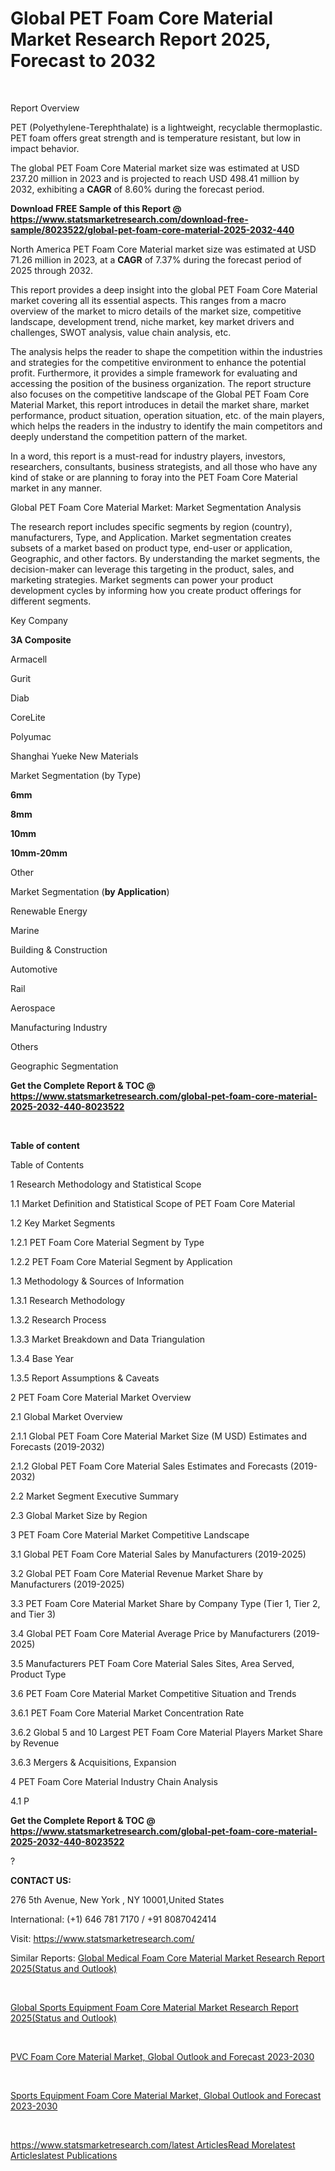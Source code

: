 <h1>Global PET Foam Core Material Market Research Report 2025, Forecast to 2032</h1><br/><p>Report Overview</p>
 
 
 
 <p>PET (Polyethylene-Terephthalate) is a lightweight, recyclable thermoplastic. PET foam offers great strength and is temperature resistant, but low in impact behavior.</p>
 
 
 
 <p>The global PET Foam Core Material market size was estimated at USD 237.20 million in 2023 and is projected to reach USD 498.41 million by 2032, exhibiting a <strong>CAGR</strong> of 8.60% during the forecast period.</p>
 
 
 
 <p><strong>Download FREE Sample of this Report @ <a href="https://www.statsmarketresearch.com/download-free-sample/8023522/global-pet-foam-core-material-2025-2032-440">https://www.statsmarketresearch.com/download-free-sample/8023522/global-pet-foam-core-material-2025-2032-440</a></strong></p>
 
 
 
 <p>North America PET Foam Core Material market size was estimated at USD 71.26 million in 2023, at a <strong>CAGR</strong> of 7.37% during the forecast period of 2025 through 2032.</p>
 
 
 
 <p>This report provides a deep insight into the global PET Foam Core Material market covering all its essential aspects. This ranges from a macro overview of the market to micro details of the market size, competitive landscape, development trend, niche market, key market drivers and challenges, SWOT analysis, value chain analysis, etc.</p>
 
 
 
 <p>The analysis helps the reader to shape the competition within the industries and strategies for the competitive environment to enhance the potential profit. Furthermore, it provides a simple framework for evaluating and accessing the position of the business organization. The report structure also focuses on the competitive landscape of the Global PET Foam Core Material Market, this report introduces in detail the market share, market performance, product situation, operation situation, etc. of the main players, which helps the readers in the industry to identify the main competitors and deeply understand the competition pattern of the market.</p>
 
 
 
 <p>In a word, this report is a must-read for industry players, investors, researchers, consultants, business strategists, and all those who have any kind of stake or are planning to foray into the PET Foam Core Material market in any manner.</p>
 
 
 
 <p>Global PET Foam Core Material Market: Market Segmentation Analysis</p>
 
 
 
 <p>The research report includes specific segments by region (country), manufacturers, Type, and Application. Market segmentation creates subsets of a market based on product type, end-user or application, Geographic, and other factors. By understanding the market segments, the decision-maker can leverage this targeting in the product, sales, and marketing strategies. Market segments can power your product development cycles by informing how you create product offerings for different segments.</p>
 
 
 
 <p>Key Company</p>
 
 
 
 <p><strong>3A Composite</strong></p>
 
 
 
 <p>Armacell</p>
 
 
 
 <p>Gurit</p>
 
 
 
 <p>Diab</p>
 
 
 
 <p>CoreLite</p>
 
 
 
 <p>Polyumac</p>
 
 
 
 <p>Shanghai Yueke New Materials</p>
 
 
 
 <p>Market Segmentation (by Type)</p>
 
 
 
 <p><strong>6mm</strong></p>
 
 
 
 <p><strong>8mm</strong></p>
 
 
 
 <p><strong>10mm</strong></p>
 
 
 
 <p><strong>10mm-20mm</strong></p>
 
 
 
 <p>Other</p>
 
 
 
 <p>Market Segmentation (<strong>by Application</strong>)</p>
 
 
 
 <p>Renewable Energy</p>
 
 
 
 <p>Marine</p>
 
 
 
 <p>Building & Construction</p>
 
 
 
 <p>Automotive</p>
 
 
 
 <p>Rail</p>
 
 
 
 <p>Aerospace</p>
 
 
 
 <p>Manufacturing Industry</p>
 
 
 
 <p>Others</p>
 
 
 
 <p>Geographic Segmentation</p>
 
 
 
 <div><b>Get the Complete Report & TOC @ <a href="https://www.statsmarketresearch.com/global-pet-foam-core-material-2025-2032-440-8023522">https://www.statsmarketresearch.com/global-pet-foam-core-material-2025-2032-440-8023522</a></b></div>
 
 
 
 <p><br />
 
 <b>Table of content</b></p>
 
 
 
 <p>Table of Contents<br />
 
 1 Research Methodology and Statistical Scope<br />
 
 1.1 Market Definition and Statistical Scope of PET Foam Core Material<br />
 
 1.2 Key Market Segments<br />
 
 1.2.1 PET Foam Core Material Segment by Type<br />
 
 1.2.2 PET Foam Core Material Segment by Application<br />
 
 1.3 Methodology & Sources of Information<br />
 
 1.3.1 Research Methodology<br />
 
 1.3.2 Research Process<br />
 
 1.3.3 Market Breakdown and Data Triangulation<br />
 
 1.3.4 Base Year<br />
 
 1.3.5 Report Assumptions & Caveats<br />
 
 2 PET Foam Core Material Market Overview<br />
 
 2.1 Global Market Overview<br />
 
 2.1.1 Global PET Foam Core Material Market Size (M USD) Estimates and Forecasts (2019-2032)<br />
 
 2.1.2 Global PET Foam Core Material Sales Estimates and Forecasts (2019-2032)<br />
 
 2.2 Market Segment Executive Summary<br />
 
 2.3 Global Market Size by Region<br />
 
 3 PET Foam Core Material Market Competitive Landscape<br />
 
 3.1 Global PET Foam Core Material Sales by Manufacturers (2019-2025)<br />
 
 3.2 Global PET Foam Core Material Revenue Market Share by Manufacturers (2019-2025)<br />
 
 3.3 PET Foam Core Material Market Share by Company Type (Tier 1, Tier 2, and Tier 3)<br />
 
 3.4 Global PET Foam Core Material Average Price by Manufacturers (2019-2025)<br />
 
 3.5 Manufacturers PET Foam Core Material Sales Sites, Area Served, Product Type<br />
 
 3.6 PET Foam Core Material Market Competitive Situation and Trends<br />
 
 3.6.1 PET Foam Core Material Market Concentration Rate<br />
 
 3.6.2 Global 5 and 10 Largest PET Foam Core Material Players Market Share by Revenue<br />
 
 3.6.3 Mergers & Acquisitions, Expansion<br />
 
 4 PET Foam Core Material Industry Chain Analysis<br />
 
 4.1 P</p>
 
 
 
 <div><b>Get the Complete Report & TOC @ <a href="https://www.statsmarketresearch.com/global-pet-foam-core-material-2025-2032-440-8023522">https://www.statsmarketresearch.com/global-pet-foam-core-material-2025-2032-440-8023522</a></b></div>
 
 
 
 <p>? </p>
 
 
 
 <p><b>CONTACT US:</b><br />
 
 276 5th Avenue, New York , NY 10001,United States<br />
 
 International: (+1) 646 781 7170 / +91 8087042414<br />
 
 Visit: <a href="https://www.statsmarketresearch.com/">https://www.statsmarketresearch.com/</a><br />
 
 Similar Reports: <a href="https://www.statsmarketresearch.com/global-pet-foam-core-material-2025-2032-440-8023522">Global Medical Foam Core Material Market Research Report 2025(Status and Outlook)</a><br />
 
 <br />
 
 <a href="https://www.statsmarketresearch.com/global-pet-foam-core-material-2025-2032-440-8023522">Global Sports Equipment Foam Core Material Market Research Report 2025(Status and Outlook)</a><br />
 
 <br />
 
 <a href="https://www.statsmarketresearch.com/global-pet-foam-core-material-2025-2032-440-8023522">PVC Foam Core Material Market, Global Outlook and Forecast 2023-2030</a><br />
 
 <br />
 
 <a href="https://www.statsmarketresearch.com/global-pet-foam-core-material-2025-2032-440-8023522">Sports Equipment Foam Core Material Market, Global Outlook and Forecast 2023-2030</a><br />
 
 <br />
 
 <a href="https://gyeongbokgung.com">https://www.statsmarketresearch.com/</a><a href="https://hallyeomaritime.com">latest Articles</a><a href="https://jingwansa.com">Read More</a><a href="https://nguoiviet.jp/">latest Articles</a><a href="https://www.intelmarketresearch.com/">latest Publications</a></p>